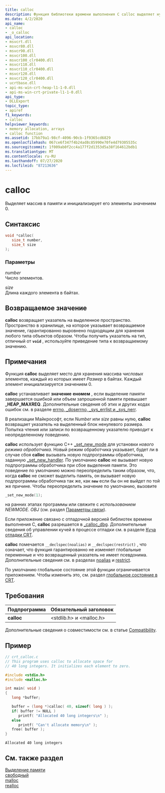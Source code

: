 ```yaml
---
title: calloc
description: Функция библиотеки времени выполнения C calloc выделяет нуль-инициализированную память.
ms.date: 4/2/2020
api_name:
- calloc
- _o_calloc
api_location:
- msvcrt.dll
- msvcr80.dll
- msvcr90.dll
- msvcr100.dll
- msvcr100_clr0400.dll
- msvcr110.dll
- msvcr110_clr0400.dll
- msvcr120.dll
- msvcr120_clr0400.dll
- ucrtbase.dll
- api-ms-win-crt-heap-l1-1-0.dll
- api-ms-win-crt-private-l1-1-0.dll
api_type:
- DLLExport
topic_type:
- apiref
f1_keywords:
- calloc
helpviewer_keywords:
- memory allocation, arrays
- calloc function
ms.assetid: 17bb79a1-98cf-4096-90cb-1f9365cd6829
ms.openlocfilehash: 067ce6f347f4b24ad8c85990e70fe4d79305535c
ms.sourcegitcommit: 1f009ab0f2cc4a177f2d1353d5a38f164612bdb1
ms.translationtype: MT
ms.contentlocale: ru-RU
ms.lasthandoff: 07/27/2020
ms.locfileid: "87213636"
---
```

# <a name="calloc"></a>calloc

Выделяет массив в памяти и инициализирует его элементы значением 0.

## <a name="syntax"></a>Синтаксис

```C
void *calloc(
   size_t number,
   size_t size
);
```

### <a name="parameters"></a>Параметры

*number*<br/>
Число элементов.

*size*<br/>
Длина каждого элемента в байтах.

## <a name="return-value"></a>Возвращаемое значение

**calloc** возвращает указатель на выделенное пространство. Пространство в хранилище, на которое указывает возвращаемое значение, гарантированно выровнено подходящим для хранения любого типа объектов образом. Чтобы получить указатель на тип, отличный от **`void`** , используйте приведение типа к возвращаемому значению.

## <a name="remarks"></a>Примечания

Функция **calloc** выделяет место для хранения массива *числовых* элементов, каждый из которых имеет *Размер* в байтах. Каждый элемент инициализируется значением 0.

**calloc** устанавливает **значение** **еномем** , если выделение памяти завершается ошибкой или объем запрошенной памяти превышает **_HEAP_MAXREQ**. Дополнительные сведения об этих и других кодах ошибок см. в разделе [errno, _doserrno, _sys_errlist и _sys_nerr](../../c-runtime-library/errno-doserrno-sys-errlist-and-sys-nerr.md).

В реализации Майкрософт, если *Number* или *size* равны нулю, **calloc** возвращает указатель на выделенный блок ненулевого размера. Попытка чтения или записи по возвращенному указателю приводит к неопределенному поведению.

**calloc** использует функцию C++ [_set_new_mode](set-new-mode.md) для установки *нового режима обработчика*. Новый режим обработчика указывает, будет ли в случае сбоя **calloc** вызывать новую подпрограммы обработчика, заданную [_set_new_handler](set-new-handler.md). По умолчанию **calloc** не вызывает новую подпрограммы обработчика при сбое выделения памяти. Это поведение по умолчанию можно переопределить таким образом, что, когда **calloc** не сможет выделить память, он вызывает новую подпрограммы обработчика так же, как **`new`** если бы он не выйдет по той же причине. Чтобы переопределить значение по умолчанию, вызовите

```C
_set_new_mode(1);
```

на ранних этапах программы или свяжите с *использованием NEWMODE. OBJ* (см. раздел [Параметры связи](../../c-runtime-library/link-options.md)).

Если приложение связано с отладочной версией библиотек времени выполнения C, **calloc** разрешается в [_calloc_dbg](calloc-dbg.md). Дополнительные сведения об управлении кучей в процессе отладки см. в разделе [Куча отладки CRT](/visualstudio/debugger/crt-debug-heap-details).

**calloc** помечается `__declspec(noalias)` и `__declspec(restrict)` , что означает, что функция гарантированно не изменяет глобальные переменные и что возвращенный указатель не имеет псевдонима. Дополнительные сведения см. в разделах [noalias](../../cpp/noalias.md) и [restrict](../../cpp/restrict.md).

По умолчанию глобальное состояние этой функции ограничивается приложением. Чтобы изменить это, см. раздел [глобальное состояние в CRT](../global-state.md).

## <a name="requirements"></a>Требования

|Подпрограмма|Обязательный заголовок|
|-------------|---------------------|
|**calloc**|\<stdlib.h> и \<malloc.h>|

Дополнительные сведения о совместимости см. в статье [Compatibility](../../c-runtime-library/compatibility.md).

## <a name="example"></a>Пример

```C
// crt_calloc.c
// This program uses calloc to allocate space for
// 40 long integers. It initializes each element to zero.

#include <stdio.h>
#include <malloc.h>

int main( void )
{
   long *buffer;

   buffer = (long *)calloc( 40, sizeof( long ) );
   if( buffer != NULL )
      printf( "Allocated 40 long integers\n" );
   else
      printf( "Can't allocate memory\n" );
   free( buffer );
}
```

```Output
Allocated 40 long integers
```

## <a name="see-also"></a>См. также раздел

[Выделение памяти](../../c-runtime-library/memory-allocation.md)<br/>
[свободный](free.md)<br/>
[malloc](malloc.md)<br/>
[realloc](realloc.md)<br/>
